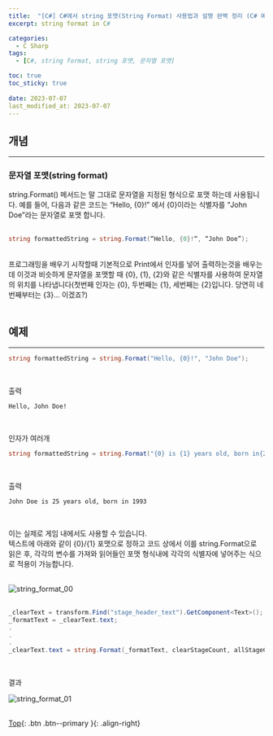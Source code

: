 ```yaml
---
title:  "[C#] C#에서 string 포맷(String Format) 사용법과 설명 완벽 정리 (C# 예시 코드 포함)"
excerpt: string format in C#

categories:
  - C Sharp
tags:
  - [C#, string format, string 포맷, 문자열 포맷]

toc: true
toc_sticky: true
 
date: 2023-07-07
last_modified_at: 2023-07-07
---
```


## 개념
--- 
### 문자열 포맷(string format) <br>
string.Format() 메서드는 말 그대로 문자열을 지정된 형식으로 포맷 하는데 사용됩니다. 
예를 들어, 다음과 같은 코드는 “Hello, {0}!” 에서 {0}이라는 식별자를 “John Doe”라는 문자열로 포맷 합니다.<br> <br>

```c#
string formattedString = string.Format(“Hello, {0}!“, “John Doe”);
```
 <br>
프로그래밍을 배우기 시작할때 기본적으로 Print에서 인자를 넣어 출력하는것을 배우는데 이것과 비슷하게 문자열을 포맷할 때 {0}, {1}, {2}와 같은 식별자를 사용하여 문자열의 위치를 나타냅니다(첫번째 인자는 {0}, 두번째는 {1}, 세번째는 {2}입니다. 당연히 네번째부터는 {3}... 이겠죠?)<br>

<br>

## 예제
--- 

```c#
string formattedString = string.Format("Hello, {0}!", "John Doe");
```
<br>

출력
```
Hello, John Doe!
```
<br>

인자가 여러개
```c#
string formattedString = string.Format("{0} is {1} years old, born in{2} ", "John Doe", "25", "1993");

```
<br>

출력
```
John Doe is 25 years old, born in 1993
```
<br>

이는 실제로 게임 내에서도 사용할 수 있습니다.<br>
텍스트에 아래와 같이 {0}/{1} 포맷으로 정하고 코드 상에서 이를 string.Format으로 읽은 후, 각각의 변수를 가져와 읽어들인 포맷 형식내에 각각의 식별자에 넣어주는 식으로 적용이 가능합니다.<br><br>

![string_format_00](https://github.com/ChoiYoungChan/choiyoungchan.github.com/assets/40765022/140f99e1-4dce-452f-a83b-4381559457ed)<br><br>

```c#
_clearText = transform.Find("stage_header_text").GetComponent<Text>();
_formatText = _clearText.text;
.
.
.
_clearText.text = string.Format(_formatText, clearStageCount, allStageCount);
```
<br>

결과<br>

![string_format_01](https://github.com/ChoiYoungChan/choiyoungchan.github.com/assets/40765022/edbb8592-7214-498e-a9d2-6495cc96037a)
<br><br>

[Top](#){: .btn .btn--primary }{: .align-right}